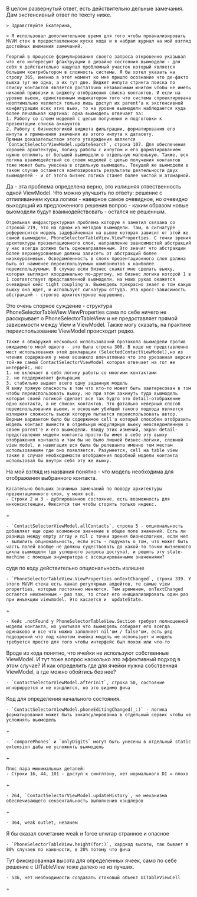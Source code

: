 В целом развернутый ответ, есть действительно дельные замечания. Дам экстенсивный ответ по тексту ниже. 

```
> Здравствуйте Екатерина,

> Я использовал дополнительное время для того чтобы проанализировать MVVM стек в предоставленном куске кода и я набрал журнал на мой взгляд достойных внимания замечаний.

Георгий в процессе формулирования своего запроса откровенно указывал что его интересуют флактруации в дизайне состояния вьюмодели - для себя я действительно нащупал проблемный участок который является большим контрибьтором в сложность системы. Я бы хотел указать на строку 365, именно в этот момент ко мне пришло осознание что де-факто вьюха тут не одна, а их тут две. Виджет инпута стринга поиска по списку контактов является достаточно независимым юнитом чтобы не иметь никакой привязки к виджету отображения списка контактов. И если на уровне вьюхи, единственным индикатором того что система спроектирована неоптимально является только лишь доступ их parent'а к экстенсивной конфигурации всех этих вьюх, то на уровне вьюмодели наблюдается куда более печальная картина: одна вьюмодель отвечает за: 
1. Работу со слоем моделей с целью получения и подготовки к презентации списка аккаунтов
2. Работу с бизнеслогикой виджета фильтрации, форматирования его инпута и применения значения из этого инпута к датасету.
Прямым доказательством этого утверждения является `ContactSelectorViewModel.updateSearch`, строка 107. Для обеспечения хорошей архитектуры, логику работы с инпутом и его форматированием нужно отпилить от большой вьюмодели в отдельную маленькую. Также, вся логика взаимодействий со слоем моделей с целью получения контактов тоже может быть унесена в отдельную вьюмодель. Текущей же вьюмодели в таком случае останется композировать результаты деятельности двух вьюмоделей - и от этого бизнес логика станет более чистой и атомарной. 
```

Да - эта проблема определена верно, это излишняя отвественность одной ViewModel. Что можно улучшить по ответу: решение с отпиливанием куска логики - наверное самое очевидное, но очевидно выходящий из предложенного решения вопрос - каким образом новые вьюмодели будут взаимодействовать - остался не решенным.

```
Отдельная инфраструктурная проблема которую я заметил связана со строкой 219, это на одном из методов вьюмодели. Там, в сигнатуре референсится модель задефайненная на вьюхе которая зависит от этой же самой вьюмодели, PhoneSelectorTableView.ViewProperties. С точки зрения архитектуры презентационного слоя, направление зависимостей абстракций у нас всегда должно быть однонаправленным. Это значит что абстракции более верхнеуровневые должны зависеть от абстракций более низкоуровневых. Осведомленность в слоях презентационного слоя должна быть от наименее переиспользуемых компонентов к наиболее переиспользуемым. В случае если бизнес скажет мне сделать вьюху, которая выглядит координально по-другому, но бизнес логика которой 1 в 1 соответствует представленной вьюмодели, на моих руках окажется очевидный кейс tight coupling'а. Вьюмодель прекрасно знает о том какую вьюху она ждет, и использует сигнатуры оттуда. Эта кросс-зависимость абстракций - строгое архитектурное нарушение.
```

Это очень спорное суждение - структура PhoneSelectorTableView.ViewProperties сама по себе ничего не расскрывает о PhoneSelectorTableView и не предоставляет прямой зависимости между View и ViewModel. Также могу сказать, на практике переиспользование ViewModel происходит редко. 

```
Также я обнаружил несколько использований протокола вьюмодели против ожидаемого мной одного - это была строка 300. В коде не представленно мест использования этой декларации (SelectedContactViewModel),но из чтения содержания у меня возникло впечатление что это урезанная версия той-же самой ContactSelectorViewModel которая отвечает на тот же интерфейс, но:
1. не включает в себя логику работы со многими контактами
2. не поддерживает фильрацию
3. стабильно выдает всего одну заданную модель
Я вижу прямую опасность в том что кто-то может быть заитересован в том чтобы переиспользовать вьюху, но при этом закинуть туда вьюмодель которая своей логикой сделает все так будто это detail-отображение одно контакта, а не список контактов. Это фатально неверный способ переиспользования вьюхи, и основным убийцей такого подхода является излишняя сложность вьюхи которую пытается переиспользовать автор. Верным вариантом было бы содержимое cell'а который способен отобразить модель контакт вынести в отдельную модулярную вьюху неосведомленную о своем parent'е и его вьюмодели. Ввиду этих измений, экран detail-представления модели контакта просто-бы имел в себе эту вьюху отображения контакта и там бы не было лишней бизнес-логики, сложной view model, и навигация вся была бы релеванта именно тем местам использованиям где оно появляется. Разумеется, cell на table view также в случае необходимости отображения подобной модели контакта использовал бы внутри себя эту же вьюху.
```

На мой взгляд из названия понятно - что модель необходима для отображения выбранного контакта. 

```
Касательно больших значимых замечаний по поводу архитектуры презентационного слоя, у меня всё.
- Строки 2 и 3 - дублированное состояние, есть возможность для инконсистенции. Фиксится тем чтобы сторить только индекс.
```

\+ 

```
- `ContactSelectorViewModel.allContacts`, строка 5 - опциональность добавляет еще одно возможное значение в общее поле значений. Есть ли разница между empty array и nil с точки зрения бизнеслогики, если нет - выпилить опциональность, если есть - подумать о том, что может быть часть полей вообще не должны существовать до какой-то точки жизненного цикла вьюмодели (до успешного запроса доступа), и решить эту state-machine с помощью энумератора с ассоциированными значениями?
```
судя по коду действительно опциональность излишне
```
- `PhoneSelectorTableView.ViewProperties.onTextChanged`, строка 339. У этого MVVM стека есть канал регулярных апдейтов, те самые view properties, которые постоянно меняются. Тем временем, onTextChanged остается неизменным - раз так, то стоит его инициализировать один раз при инъекции viewmodel. Это касается и  updateState.
```

\+ 
```
- Кейс .notFound у PhoneSelectorTableView.Section требует полноценной модели контакта, но учитывая что вьюмодель собирает его всегда одинаково и все что можно заполняет nil'ом / false'ом, есть ряд подозрений что под капотом ячейка модель не использует и модель требуется просто для того чтобы интерфейс был похож или что-то
```
Вроде из кода понятно, что ячейки не используют собственные ViewModel. И тут тоже вопрос насколько это эффективный подход в этом случае? И как определить где для ячейки нужна собственная ViewModel, а где можно обойтись без нее? 
```
- `ContactSelectorViewModel.afterInit`, строка 50, состояние игнорируется и не хэндлится, но это видимо фича
```
Код для определения начального состояния.  
```
- `ContactSelectorViewModel.phoneEditingChanged(_:)` - логика форматирования может быть энкапсулированна в отдельный сервис чтобы не усложнять вьюмодель
```
\+ 
```
- `comparePhones` и `onlyDigits` могут быть унесены в отдельный static extension дабы не усложнять вьюмодель
```

\+ 

```
Плюс пара минимальных деталей:
- Строки 16, 44, 101 - доступ к синглтону, нет нормального DI = плохо
```

\+ 
```
- 264, `ContactSelectorViewModel.updateHistory`, не механизма обеспечивающего секвентальность выполнения хэндлеров
```

\+ 
```
- 364, weak outlet, незачем
```
Я бы сказал сочетание weak и force unwrap странное и опасное 
```
- `PhoneSelectorTableView.height(for:)`, хардкод высоты, так бывает в 80% случаев по наивности, в 20% потому что фича
```
Тут фиксированная высота для определенных ячеек, само по себе решение с UITableView тоже далеко не из лучших.  

```
- 536, нет необходимости создавать стоковый объект UITableViewCell
```

\+ 